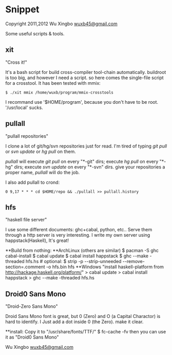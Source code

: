 Snippet
=======
Copyright 2011,2012 Wu Xingbo <wuxb45@gmail.com>

Some useful scripts & tools.


xit
--------
"Cross it!"

It's a bash script for build cross-compiler tool-chain automatically.
buildroot is too big, and however I need a script. so here comes the
single-file script for a crosstool.
It has been tested with mmix:

    $ ./xit mmix /home/wuxb/program/mmix-crosstools

I recommand use '$HOME/program', because you don't have to be root.
'/usr/local' sucks.


pullall
--------
"pullall repositories"

I clone a lot of git/hg/svn repositories just for read.
I'm tired of typing *git pull* or *svn update* or *hg pull* on them.

*pullall* will execute *git pull* on every "\*-git" dirs;
execute *hg pull* on every "\*-hg" dirs;
execute *svn update* on every "\*-svn" dirs.
give your repositories a proper name, *pullall* will do the job.

I also add pullall to crond:

    0 9,17 * * * cd $HOME/repo && ./pullall >> pullall.history

hfs
--------
"haskell file server"

I use some different documents: ghc+cabal, python, etc..
Serve them through a http server is very interesting.
I write my own server using happstack(Haskell), It's great!

**Build from nothing:
**ArchLinux (others are similar)
    $ pacman -S ghc cabal-install
    $ cabal update
    $ cabal install happstack
    $ ghc --make -threaded hfs.hs
    # optional:
    $ strip -p --strip-unneeded --remove-section=.comment -o hfs.bin hfs
**Windows
    "install haskell-platform from http://hackage.haskell.org/platform/"
    > cabal update
    > cabal install happstack
    > ghc --make -threaded hfs.hs

Droid0 Sans Mono
--------
"Droid-Zero Sans Mono"

Droid Sans Mono font is great, but 0 (Zero) and O (a Capital Charactor)
is hard to identify. I Just add a dot inside 0 (the Zero). make it clear.

**install:
    Copy it to "/usr/share/fonts/TTF/"
    $ fc-cache -fv
    then you can use it as "Droid0 Sans Mono"

Wu Xingbo <wuxb45@gmail.com>
